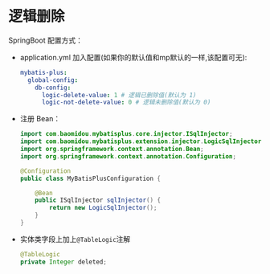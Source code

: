 # 逻辑删除

SpringBoot 配置方式：

- application.yml 加入配置(如果你的默认值和mp默认的一样,该配置可无):

  ```yaml
  mybatis-plus:
    global-config:
      db-config:
        logic-delete-value: 1 # 逻辑已删除值(默认为 1)
        logic-not-delete-value: 0 # 逻辑未删除值(默认为 0)
  ```

- 注册 Bean：

  ```java
  import com.baomidou.mybatisplus.core.injector.ISqlInjector;
  import com.baomidou.mybatisplus.extension.injector.LogicSqlInjector;
  import org.springframework.context.annotation.Bean;
  import org.springframework.context.annotation.Configuration;

  @Configuration
  public class MyBatisPlusConfiguration {

      @Bean
      public ISqlInjector sqlInjector() {
          return new LogicSqlInjector();
      }
  }
  ```

- 实体类字段上加上`@TableLogic`注解

  ``` java
  @TableLogic
  private Integer deleted;
  ```